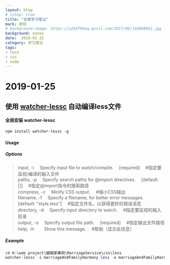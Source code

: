 ```yaml
---
layout: blog
# istop: true
title: "日常学习笔记"
mark: 原创
# background-image: https://o243f9mnq.qnssl.com/2017/06/116099051.jpg
background: notes
date:  2019-01-25
category: 学习笔记
tags:
- less
- css
- node
---
```


# 2019-01-25
## 使用 [watcher-lessc](https://www.npmjs.com/package/watcher-lessc) 自动编译less文件
#### 全局安装 watcher-lessc
`npm install watcher-lessc -g`  

#### Usage
##### Options
> input, -i      &emsp;Specify input file to watch/compile.  &emsp;[required]  &emsp;#指定要监视/编译的输入文件  
> paths, -p      &emsp;Specify search paths for @import directives.  &emsp;[default: []]  &emsp;#指定@import指令的搜索路径  
> compress, -c   &emsp;Minify CSS output.  &emsp;#缩小CSS输出  
> filename, -f   &emsp;Specify a filename, for better error messages.  &emsp;[default: "style.less"]  &emsp;#指定文件名，以获得更好的错误消息  
> directory, -d  &emsp;Specify input directory to watch.  &emsp;#指定要监视的输入目录  
> output, -o     &emsp;Specify output file path.  &emsp;[required]  &emsp;#指定输出文件路径  
> help, -h       &emsp;&emsp;Show this message.  &emsp;#帮助（显示此信息）  

##### Example
```PowerShell
cd H:\web project\婚姻家事网\MarriageService\css\less
watcher-lessc -i marriageAndFamilyHarmony.less -o marriageAndFamilyHarmony.css
```
